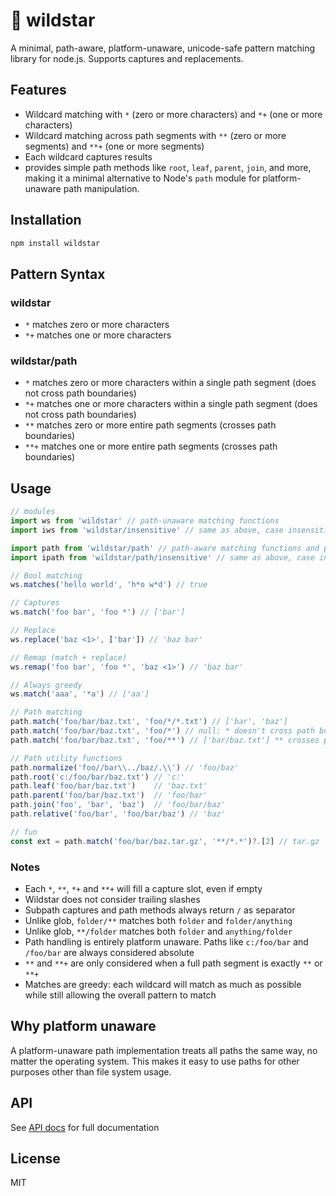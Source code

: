 # 💫 wildstar

A minimal, path-aware, platform-unaware, unicode-safe pattern matching library for node.js. Supports captures and replacements.

## Features

- Wildcard matching with `*` (zero or more characters) and `*+` (one or more characters)
- Wildcard matching across path segments with `**` (zero or more segments) and `**+` (one or more segments)
- Each wildcard captures results
- provides simple path methods like `root`, `leaf`, `parent`, `join`, and more, making it a minimal alternative to Node's `path` module for platform-unaware path manipulation.

## Installation

```sh
npm install wildstar
```

## Pattern Syntax

### wildstar

- `*` matches zero or more characters
- `*+` matches one or more characters

### wildstar/path

- `*` matches zero or more characters within a single path segment (does not cross path boundaries)
- `*+` matches one or more characters within a single path segment (does not cross path boundaries)
- `**` matches zero or more entire path segments (crosses path boundaries)
- `**+` matches one or more entire path segments (crosses path boundaries)

## Usage

```js
// modules
import ws from 'wildstar' // path-unaware matching functions
import iws from 'wildstar/insensitive' // same as above, case insensitive version

import path from 'wildstar/path' // path-aware matching functions and path utilities
import ipath from 'wildstar/path/insensitive' // same as above, case insensitive version

// Bool matching
ws.matches('hello world', 'h*o w*d') // true

// Captures
ws.match('foo bar', 'foo *') // ['bar']

// Replace
ws.replace('baz <1>', ['bar']) // 'baz bar'

// Remap (match + replace)
ws.remap('foo bar', 'foo *', 'baz <1>') // 'baz bar'

// Always greedy
ws.match('aaa', '*a') // ['aa']

// Path matching
path.match('foo/bar/baz.txt', 'foo/*/*.txt') // ['bar', 'baz']
path.match('foo/bar/baz.txt', 'foo/*') // null: * doesn't cross path boundaries
path.match('foo/bar/baz.txt', 'foo/**') // ['bar/baz.txt'] ** crosses path boundaries

// Path utility functions
path.normalize('foo//bar\\../baz/.\\') // 'foo/baz'
path.root('c:/foo/bar/baz.txt') // 'c:'
path.leaf('foo/bar/baz.txt')    // 'baz.txt'
path.parent('foo/bar/baz.txt')  // 'foo/bar'
path.join('foo', 'bar', 'baz')  // 'foo/bar/baz'
path.relative('foo/bar', 'foo/bar/baz') // 'baz'

// fun
const ext = path.match('foo/bar/baz.tar.gz', '**/*.*')?.[2] // tar.gz
```

### Notes

- Each `*`, `**`, `*+` and `**+` will fill a capture slot, even if empty
- Wildstar does not consider trailing slashes
- Subpath captures and path methods always return `/` as separator
- Unlike glob, `folder/**` matches both `folder` and `folder/anything`
- Unlike glob, `**/folder` matches both `folder` and `anything/folder`
- Path handling is entirely platform unaware. Paths like `c:/foo/bar` and `/foo/bar` are always considered absolute
- `**` and `**+` are only considered when a full path segment is exactly `**` or `**+`
- Matches are greedy: each wildcard will match as much as possible while still allowing the overall pattern to match

## Why platform unaware

A platform-unaware path implementation treats all paths the same way, no matter the operating system. This makes it easy to use paths for other purposes other than file system usage.

## API

See [API docs](https://kamicane.github.io/wildstar) for full documentation

## License

MIT
